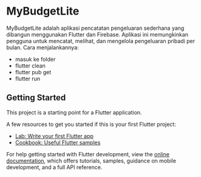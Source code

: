 # MyBudgetLite

MyBudgetLite adalah aplikasi pencatatan pengeluaran sederhana yang dibangun menggunakan Flutter dan Firebase. Aplikasi ini memungkinkan pengguna untuk mencatat, melihat, dan mengelola pengeluaran pribadi per bulan.
Cara menjalankannya:
- masuk ke folder
- flutter clean
- flutter pub get
- flutter run

## Getting Started

This project is a starting point for a Flutter application.

A few resources to get you started if this is your first Flutter project:

- [Lab: Write your first Flutter app](https://docs.flutter.dev/get-started/codelab)
- [Cookbook: Useful Flutter samples](https://docs.flutter.dev/cookbook)

For help getting started with Flutter development, view the
[online documentation](https://docs.flutter.dev/), which offers tutorials,
samples, guidance on mobile development, and a full API reference.
